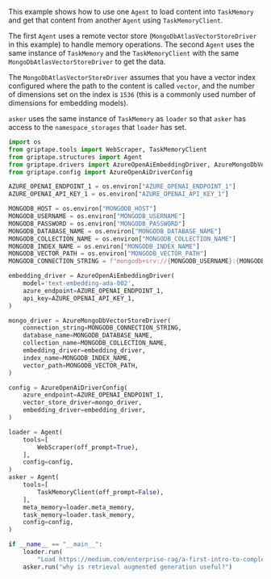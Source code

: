 This example shows how to use one `Agent` to load content into `TaskMemory` and get that content from another `Agent` using `TaskMemoryClient`.

The first `Agent` uses a remote vector store (`MongoDbAtlasVectorStoreDriver` in this example) to handle memory operations. The second `Agent` uses the same instance of `TaskMemory` and the `TaskMemoryClient` with the same `MongoDbAtlasVectorStoreDriver` to get the data.

The `MongoDbAtlasVectorStoreDriver` assumes that you have a vector index configured where the path to the content is called `vector`, and the number of dimensions set on the index is `1536` (this is a commonly used number of dimensions for embedding models).

`asker` uses the same instance of `TaskMemory` as `loader` so that `asker` has access to the `namespace_storages` that `loader` has set.

```python
import os
from griptape.tools import WebScraper, TaskMemoryClient
from griptape.structures import Agent
from griptape.drivers import AzureOpenAiEmbeddingDriver, AzureMongoDbVectorStoreDriver
from griptape.config import AzureOpenAiDriverConfig

AZURE_OPENAI_ENDPOINT_1 = os.environ["AZURE_OPENAI_ENDPOINT_1"]
AZURE_OPENAI_API_KEY_1 = os.environ["AZURE_OPENAI_API_KEY_1"]

MONGODB_HOST = os.environ["MONGODB_HOST"]
MONGODB_USERNAME = os.environ["MONGODB_USERNAME"]
MONGODB_PASSWORD = os.environ["MONGODB_PASSWORD"]
MONGODB_DATABASE_NAME = os.environ["MONGODB_DATABASE_NAME"]
MONGODB_COLLECTION_NAME = os.environ["MONGODB_COLLECTION_NAME"]
MONGODB_INDEX_NAME = os.environ["MONGODB_INDEX_NAME"]
MONGODB_VECTOR_PATH = os.environ["MONGODB_VECTOR_PATH"]
MONGODB_CONNECTION_STRING = f"mongodb+srv://{MONGODB_USERNAME}:{MONGODB_PASSWORD}@{MONGODB_HOST}/{MONGODB_DATABASE_NAME}?tls=true&authMechanism=SCRAM-SHA-256&retrywrites=false&maxIdleTimeMS=120000"

embedding_driver = AzureOpenAiEmbeddingDriver(
    model='text-embedding-ada-002',
    azure_endpoint=AZURE_OPENAI_ENDPOINT_1,
    api_key=AZURE_OPENAI_API_KEY_1,
)

mongo_driver = AzureMongoDbVectorStoreDriver(
    connection_string=MONGODB_CONNECTION_STRING,
    database_name=MONGODB_DATABASE_NAME,
    collection_name=MONGODB_COLLECTION_NAME,
    embedding_driver=embedding_driver,
    index_name=MONGODB_INDEX_NAME,
    vector_path=MONGODB_VECTOR_PATH,
)

config = AzureOpenAiDriverConfig(
    azure_endpoint=AZURE_OPENAI_ENDPOINT_1,
    vector_store_driver=mongo_driver,
    embedding_driver=embedding_driver,
)

loader = Agent(
    tools=[
        WebScraper(off_prompt=True),
    ],
    config=config,
)
asker = Agent(
    tools=[
        TaskMemoryClient(off_prompt=False),
    ],
    meta_memory=loader.meta_memory,
    task_memory=loader.task_memory,
    config=config,
)

if __name__ == "__main__":
    loader.run(
        "Load https://medium.com/enterprise-rag/a-first-intro-to-complex-rag-retrieval-augmented-generation-a8624d70090f")
    asker.run("why is retrieval augmented generation useful?")
```

